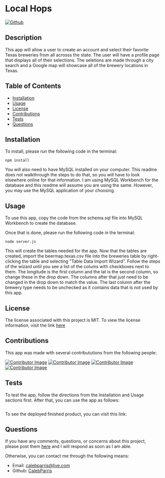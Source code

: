 # Local Hops

   [![Github](https://img.shields.io/badge/License-MIT-brightgreen)](#License)

   ## Description
   This app will allow a user to create an account and select their favorite Texas breweries from all acrosss the state. The user will have a profile page that displays all of their selections. The seletions are made through a city search and a Google map will showcase all of the brewery locations in Texas.

   ## Table of Contents
   * [Installation](#Installation)
   * [Usage](#Usage)
   * [License](#License)
   * [Contributions](#Contributions)
   * [Tests](#Tests)
   * [Questions](#Questions)
   
   ## Installation
   To install, please run the following code in the terminal:

   ```
   npm install
   ```

   You will also need to have MySQL installed on your computer. This readme does not walkthrough the steps to do that, so you will have to look elsewhere online for that information. I am using MySQL Workbench for the database and this readme will assume you are using the same. However, you may use the MySQL application of your choosing.

   ## Usage
   To use this app, copy the code from the schema.sql file into MySQL Workbench to create the database.
   
   Once that is done, please run the following code in the terminal:

   ```
   node server.js
   ```

   This will create the tables needed for the app. Now that the tables are created, import the beermap.texas.csv file into the breweries table by right-clicking the table and selecting "Table Data Import Wizard". Follow the steps of the wizard until you see a list of the colums with checkboxes next to them. The longitude is the first column and the lat is the second column, so change these in the drop down. The columns after that just need to be changed in the drop down to match the value. The last column after the brewery type needs to be unchecked as it contains data that is not used by this app.

   ## License
   The license associated with this project is MIT.
   To view the license information, visit the link [here](https://github.com/CalebParris/Local-Hops/blob/main/LICENSE)

   ## Contributions
   This app was made with several contribututions from the following people:

   [![Contributor Image](https://github.com/CalebParris.png?size=75)](https://github.com/CalebParris)
   [![Contributor Image](https://github.com/rubenfiv.png?size=75)](https://github.com/rubenfiv)
   [![Contributor Image](https://github.com/guillenjoshua.png?size=75)](https://github.com/guillenjoshua)
   [![Contributor Image](https://github.com/sahibamj.png?size=75)](https://github.com/sahibamj)

   ## Tests
   To test the app, follow the directions from the Installation and Usage sections first. After that, you can use the app as follows:

   ![]()

   To see the deployed finished product, you can visit this link:
   
   []()

   ## Questions
   If you have any comments, questions, or concerns about this project, please post them [here](https://github.com/CalebParris/Local-Hops/issues) and I will respond as soon as I am able.

   Otherwise, you can contact me through the following means:
   * Email: calebparris@live.com
   * Github: [CalebParris](https://github.com/CalebParris)
    
